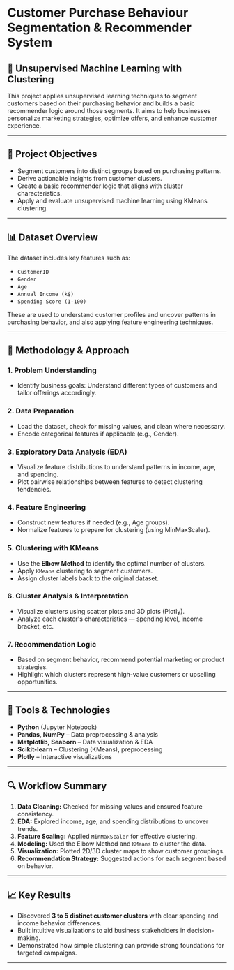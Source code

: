# Customer Purchase Behaviour Segmentation & Recommender System  
## 🧠 Unsupervised Machine Learning with Clustering

This project applies unsupervised learning techniques to segment customers based on their purchasing behavior and builds a basic recommender logic around those segments. 
It aims to help businesses personalize marketing strategies, optimize offers, and enhance customer experience.

---

## 📌 Project Objectives

- Segment customers into distinct groups based on purchasing patterns.
- Derive actionable insights from customer clusters.
- Create a basic recommender logic that aligns with cluster characteristics.
- Apply and evaluate unsupervised machine learning using KMeans clustering.

---

## 📊 Dataset Overview

The dataset includes key features such as:
- `CustomerID`
- `Gender`
- `Age`
- `Annual Income (k$)`
- `Spending Score (1-100)`

These are used to understand customer profiles and uncover patterns in purchasing behavior, and also applying feature engineering techniques.

---

## 🧪 Methodology & Approach

### 1. **Problem Understanding**
   - Identify business goals: Understand different types of customers and tailor offerings accordingly.

### 2. **Data Preparation**
   - Load the dataset, check for missing values, and clean where necessary.
   - Encode categorical features if applicable (e.g., Gender).

### 3. **Exploratory Data Analysis (EDA)**
   - Visualize feature distributions to understand patterns in income, age, and spending.
   - Plot pairwise relationships between features to detect clustering tendencies.

### 4. **Feature Engineering**
   - Construct new features if needed (e.g., Age groups).
   - Normalize features to prepare for clustering (using MinMaxScaler).

### 5. **Clustering with KMeans**
   - Use the **Elbow Method** to identify the optimal number of clusters.
   - Apply `KMeans` clustering to segment customers.
   - Assign cluster labels back to the original dataset.

### 6. **Cluster Analysis & Interpretation**
   - Visualize clusters using scatter plots and 3D plots (Plotly).
   - Analyze each cluster's characteristics — spending level, income bracket, etc.

### 7. **Recommendation Logic**
   - Based on segment behavior, recommend potential marketing or product strategies.
   - Highlight which clusters represent high-value customers or upselling opportunities.

---

## 🧰 Tools & Technologies

- **Python** (Jupyter Notebook)
- **Pandas, NumPy** – Data preprocessing & analysis
- **Matplotlib, Seaborn** – Data visualization & EDA
- **Scikit-learn** – Clustering (KMeans), preprocessing
- **Plotly** – Interactive visualizations

---

## 🔍 Workflow Summary

1. **Data Cleaning:** Checked for missing values and ensured feature consistency.
2. **EDA:** Explored income, age, and spending distributions to uncover trends.
3. **Feature Scaling:** Applied `MinMaxScaler` for effective clustering.
4. **Modeling:** Used the Elbow Method and `KMeans` to cluster the data.
5. **Visualization:** Plotted 2D/3D cluster maps to show customer groupings.
6. **Recommendation Strategy:** Suggested actions for each segment based on behavior.

---

## 📈 Key Results

- Discovered **3 to 5 distinct customer clusters** with clear spending and income behavior differences.
- Built intuitive visualizations to aid business stakeholders in decision-making.
- Demonstrated how simple clustering can provide strong foundations for targeted campaigns.

---
